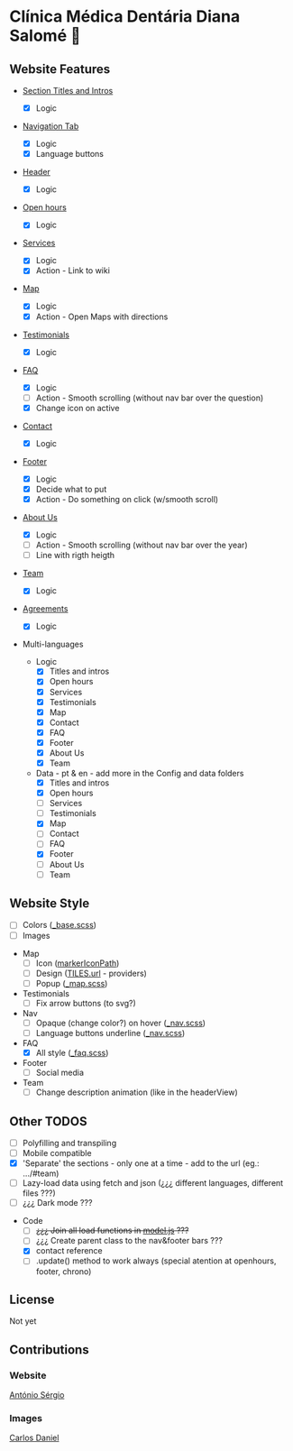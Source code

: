 # Clínica Médica Dentária Diana Salomé :tooth:

## Website Features

- [Section Titles and Intros](./src/js/Views/sectionView.js)
  - [x] Logic
- [Navigation Tab](./src/js/Views/navView.js)
  - [x] Logic
  - [x] Language buttons
- [Header](./src/js/Views/headerView.js)
  - [x] Logic
- [Open hours](./src/js/Views/openHoursView.js)
  - [x] Logic
- [Services](./src/js/Views/servicesView.js)
  - [x] Logic
  - [x] Action - Link to wiki
- [Map](./src/js/Views/map.js)
  - [x] Logic
  - [x] Action - Open Maps with directions
- [Testimonials](./src/js/Views/sliderView.js)
  - [x] Logic
- [FAQ](./src/js/Views/faqView.js)
  - [x] Logic
  - [ ] Action - Smooth scrolling (without nav bar over the question)
  - [x] Change icon on active
  <!-- - [Contact form](./src/js/Views/modalView.js):
  - [ ] Logic
  - [x] Modal Logic
  - [ ] Choose how to contact:
    - ~~mailto + form~~
    - mailto + name input
    - mailto link + phone link
    - PostMail API
    - Form submition with netlify -->
- [Contact](./src/js/Views/contactsView.js)
  - [x] Logic
- [Footer](./src/js/Views/footerView.js)
  - [x] Logic
  - [x] Decide what to put
  - [x] Action - Do something on click (w/smooth scroll)
- [About Us](./src/js/Views/chronoView.js)
  - [x] Logic
  - [ ] Action - Smooth scrolling (without nav bar over the year)
  - [ ] Line with rigth heigth
- [Team](./src/js/Views/teamView.js)
  - [x] Logic
- [Agreements](./src/js/Views/agreementsView.js)

  - [x] Logic

- Multi-languages
  - Logic
    - [x] Titles and intros
    - [x] Open hours
    - [x] Services
    - [x] Testimonials
    - [x] Map
    - [x] Contact
    - [x] FAQ
    - [x] Footer
    - [x] About Us
    - [x] Team
  - Data - pt & en - add more in the Config and data folders
    - [x] Titles and intros
    - [x] Open hours
    - [ ] Services
    - [ ] Testimonials
    - [x] Map
    - [ ] Contact
    - [ ] FAQ
    - [x] Footer
    - [ ] About Us
    - [ ] Team

## Website Style

- [ ] Colors ([\_base.scss](./src/sass/_base.scss))
- [ ] Images
- Map
  - [ ] Icon ([markerIconPath](./src/js/Config/mapConfig.js))
  - [ ] Design ([TILES.url](./src/js/Config/mapConfig.js) - providers)
  - [ ] Popup ([\_map.scss](./src/sass/_map.scss))
- Testimonials
  - [ ] Fix arrow buttons (to svg?)
- Nav
  - [ ] Opaque (change color?) on hover ([\_nav.scss](./src/sass/_nav.scss))
  - [ ] Language buttons underline ([\_nav.scss](./src/sass/_nav.scss))
- FAQ
  - [x] All style ([\_faq.scss](./src/sass/_faq.scss))
- Footer
  - [ ] Social media
- Team
  - [ ] Change description animation (like in the headerView)

## Other TODOS

- [ ] Polyfilling and transpiling
- [ ] Mobile compatible
- [x] 'Separate' the sections - only one at a time - add to the url (eg.: .../#team)
- [ ] Lazy-load data using fetch and json (¿¿¿ different languages, different files ???)
- [ ] ¿¿¿ Dark mode ???
- Code
  - [ ] ~~¿¿¿ Join all load functions in [model.js](./src/js/model.js) ???~~
  - [ ] ¿¿¿ Create parent class to the nav&footer bars ???
  - [x] contact reference
  - [ ] .update() method to work always (special atention at openhours, footer, chrono)

## License

Not yet

## Contributions

### Website

[António Sérgio](https://github.com/AntonioSergioDM)

### Images

[Carlos Daniel](https://)
